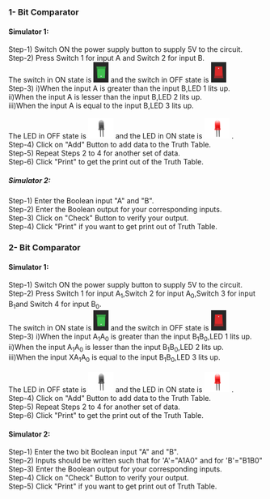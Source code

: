 ### 1- Bit Comparator

#### Simulator 1:

Step-1) Switch ON the power supply button to supply 5V to the circuit.<br/> 
Step-2) Press Switch 1 for input A and Switch 2 for input B.<br/>
        The switch in ON state is <img src="images/switchoff1.png" width="30" height="40"> and the switch in OFF state is <img src="images/switchon1.png" width="30" height="40"><br/>
Step-3) i)When the input A is greater than the input B,LED 1 lits up. <br/>
        ii)When the input A is lesser than the input B,LED 2 lits up. <br/>
        iii)When the input A is equal to the input B,LED 3 lits up. <br/>  
        The LED in OFF state is <img src="images/off1.png" width="50" height="40"> and the LED in ON state is <img src="images/on1.png" width="50" height="40"> .<br/>
Step-4) Click on "Add" Button to add data to the Truth Table.<br/>
Step-5) Repeat Steps 2 to 4 for another set of data.<br/>
Step-6) Click "Print" to get the print out of the Truth Table.<br/>  

##### Simulator 2:

Step-1) Enter the Boolean input "A" and "B".<br/>
Step-2) Enter the Boolean output for your corresponding inputs.<br/>
Step-3) Click on "Check" Button to verify your output.<br/>
Step-4) Click "Print" if you want to get print out of Truth Table.<br/>



### 2- Bit Comparator

#### Simulator 1:

Step-1) Switch ON the power supply button to supply 5V to the circuit.<br/> 
Step-2) Press Switch 1 for input A<sub>1</sub>,Switch 2 for input A<sub>0</sub>,Switch 3 for input B<sub>1</sub>and Switch 4 for input B<sub>0</sub>.<br/>
        The switch in ON state is <img src="images/switchoff1.png" width="30" height="40"> and the switch in OFF state is <img src="images/switchon1.png" width="30" height="40"><br/>
Step-3) i)When the input A<sub>1</sub>A<sub>0</sub> is greater than the input B<sub>1</sub>B<sub>0</sub>,LED 1 lits up. <br/>
        ii)When the input A<sub>1</sub>A<sub>0</sub> is lesser than the input B<sub>1</sub>B<sub>0</sub>,LED 2 lits up. <br/>
        iii)When the input XA<sub>1</sub>A<sub>0</sub> is equal to the input B<sub>1</sub>B<sub>0</sub>,LED 3 lits up. <br/>  
        The LED in OFF state is <img src="images/off1.png" width="50" height="40"> and the LED in ON state is <img src="images/on1.png" width="50" height="40"> .<br/>
Step-4) Click on "Add" Button to add data to the Truth Table.<br/>
Step-5) Repeat Steps 2 to 4 for another set of data.<br/>
Step-6) Click "Print" to get the print out of the Truth Table.<br/>  


#### Simulator 2:

Step-1) Enter the two bit Boolean input "A" and "B".<br/>
Step-2) Inputs should be written such that for 'A'="A1A0" and for 'B'="B1B0" <br/>
Step-3) Enter the Boolean output for your corresponding inputs.<br/>
Step-4) Click on "Check" Button to verify your output.<br/>
Step-5) Click "Print" if you want to get print out of Truth Table.<br/>
